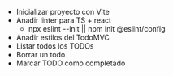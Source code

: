 - Inicializar proyecto con Vite
- Anadir linter para TS + react
  - npx eslint --init || npm init @eslint/config
- Anadir estilos del TodoMVC
- Listar todos los TODOs
- Borrar un todo
- Marcar TODO como completado
